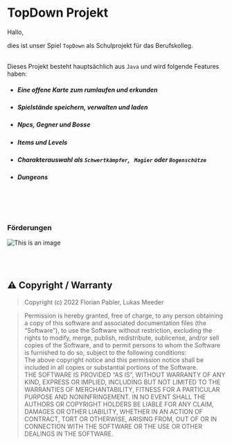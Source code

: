 # TopDown Projekt

Hallo, 

dies ist unser Spiel `TopDown` als Schulprojekt für das Berufskolleg.<br /><br />

Dieses Projekt besteht hauptsächlich aus `Java` und wird folgende Features haben:

- ##### Eine offene Karte zum rumlaufen und erkunden
- ##### Spielstände speichern, verwalten und laden
- ##### Npcs, Gegner und Bosse
- ##### Items und Levels
- ##### Charakterauswahl als `Schwertkämpfer`, ` Magier` oder `Bogenschütze`
- ##### Dungeons

<br /><br /><br />
### Förderungen
![This is an image](https://www.gws-loerrach.de/templates/webezeheh/logo.png)

<br /><br />
## ⚠️ Copyright / Warranty

> Copyright (c) 2022 Florian Pabler, Lukas Meeder

> Permission is hereby granted, free of charge, to any person obtaining a copy of this software and associated documentation files (the “Software”), to use the Software without restriction, excluding the rights to modify, merge, publish, redistribute, sublicense, and/or sell copies of the Software, and to permit     persons  to whom the Software is furnished to do so, subject to the following conditions:<br />
> The above copyright notice and this permission notice shall be included in all copies or substantial portions of the Software.<br />
> THE SOFTWARE IS PROVIDED “AS IS”, WITHOUT WARRANTY OF ANY KIND, EXPRESS OR IMPLIED, INCLUDING BUT NOT LIMITED TO THE WARRANTIES OF MERCHANTABILITY, FITNESS  FOR A PARTICULAR PURPOSE AND NONINFRINGEMENT. IN NO EVENT SHALL THE AUTHORS OR COPYRIGHT HOLDERS BE LIABLE FOR ANY CLAIM, DAMAGES OR OTHER LIABILITY, WHETHER IN AN ACTION OF CONTRACT, TORT OR OTHERWISE, ARISING FROM, OUT OF OR IN CONNECTION WITH THE SOFTWARE OR THE USE OR OTHER DEALINGS IN THE SOFTWARE. 
